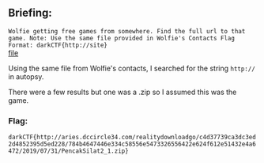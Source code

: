 ## Briefing: 
``` Wolfie getting free games from somewhere. Find the full url to that game. Note: Use the same file provided in Wolfie's Contacts Flag Format: darkCTF{http://site} ```  
[file](https://mega.nz/file/rs9XCCyK#MuQcqPYUJ1mQtJZhRQInuwvBS7wazVm2DyMgp-edAgg)

Using the same file from Wolfie's contacts, I searched for the string `http://` in autopsy.   

There were a few results but one was a .zip so I assumed this was the game. 

### Flag:   
 `darkCTF{http://aries.dccircle34.com/realitydownloadgo/c4d37739ca3dc3ed2d4852395d5ed228/784b4647446e334c58556e5473326556422e624f612e51432e4a6472/2019/07/31/PencakSilat2_1.zip}`
